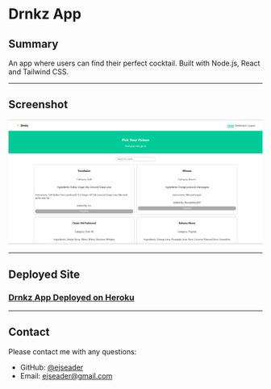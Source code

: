 # Drnkz App

## Summary  

An app where users can find their perfect cocktail. Built with Node.js, React and Tailwind CSS.

---  

## Screenshot  

![Screenshot of Drnkz App](./client/public/proj1.png)

---  

## Deployed Site  

### [Drnkz App Deployed on Heroku](https://peaceful-shelf-63083.herokuapp.com/)

---  

## Contact
Please contact me with any questions:
<ul>
<li>GitHub: <a href="https://github.com/ejseader">@ejseader</a></li>
<li>Email: <a href="mailto:ejseader@gmail.com">ejseader@gmail.com</a></li>
</ul>